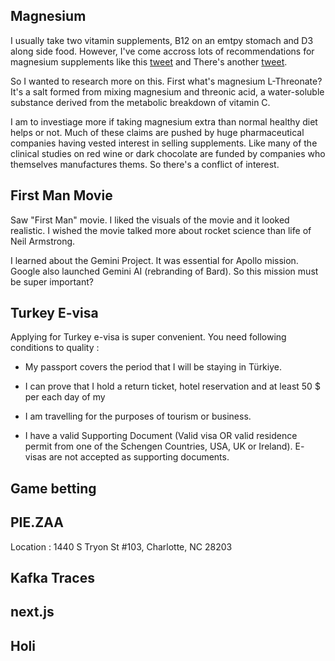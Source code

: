 ## Magnesium

I usually take two vitamin supplements, B12 on an emtpy stomach and D3 along side food. However, I've come accross lots of recommendations for magnesium supplements like this [tweet](https://twitter.com/JonLOCKD/status/1771474009646895565) and There's another [tweet](https://twitter.com/foundmyfitness/status/1773061585390686670).


So I wanted to research more on this. First what's magnesium L-Threonate? It's a salt formed from mixing magnesium and threonic acid, a water-soluble substance derived from the metabolic breakdown of vitamin C. 


I am to investiage more if taking magnesium extra than normal healthy diet helps or not. Much of these claims are pushed by huge pharmaceutical companies having vested interest in selling supplements. Like many of the clinical studies on red wine or dark chocolate are funded by companies who themselves manufactures thems. So there's a conflict of interest.

## First Man Movie

Saw "First Man" movie. I liked the visuals of the movie and it looked realistic. I wished the movie talked more about rocket science than life of Neil Armstrong. 

I learned about the Gemini Project. It was essential for Apollo mission. Google also launched Gemini AI (rebranding of Bard). So this mission must be super important?

## Turkey E-visa

Applying for Turkey e-visa is super convenient. You need following conditions to quality : 

* My passport covers the period that I will be staying in Türkiye.

* I can prove that I hold a return ticket, hotel reservation and at least 50 $ per each day of my

* I am travelling for the purposes of tourism or business.

* I have a valid Supporting Document (Valid visa OR valid residence permit from one of the Schengen Countries, USA, UK or Ireland). E- visas are not accepted as supporting documents.

## Game betting

## PIE.ZAA 

Location : 1440 S Tryon St #103, Charlotte, NC 28203

## Kafka Traces

## next.js

## Holi
